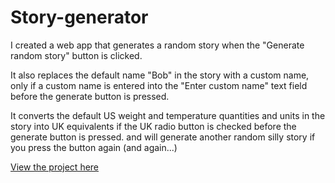 # Story-generator
I created a web app that generates a random story when the "Generate random story" button is clicked.
<p>It also replaces the default name "Bob" in the story with a custom name, only if a custom name is entered into the "Enter custom name" text field before the generate button is pressed.</p>
<p>It converts the default US weight and temperature quantities and units in the story into UK equivalents if the UK radio button is checked before the generate button is pressed.
and will generate another random silly story if you press the button again (and again...)

[View the project here](https://oyelakin-mercy.github.io/Story-generator/)
